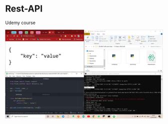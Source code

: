 # Rest-API
Udemy course

![ss](https://github.com/imvickykumar999/Rest-API/blob/main/01-Basic-CRUD-API/Screenshot%202021-03-15%20232311.jpeg?raw=true)
